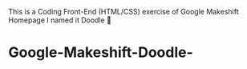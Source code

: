 This is a Coding Front-End (HTML/CSS) exercise of Google Makeshift Homepage 
I named it Doodle 🤭
# Google-Makeshift-Doodle-
